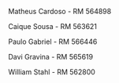 Matheus Cardoso - RM 564898

Caique Sousa - RM 563621

Paulo Gabriel - RM 566446

Davi Gravina - RM 565619

William Stahl - RM 562800
